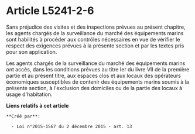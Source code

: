 # Article L5241-2-6

Sans préjudice des visites et des inspections prévues au présent chapitre, les agents chargés de la surveillance du marché
des équipements marins sont habilités à procéder aux contrôles nécessaires en vue de vérifier le respect des exigences
prévues à la présente section et par les textes pris pour son application. 

Les agents chargés de la surveillance du marché des équipements marins ont accès, dans les conditions prévues au titre Ier du
livre VII de la première partie et au présent titre, aux espaces clos et aux locaux des opérateurs économiques susceptibles
de contenir des équipements marins soumis à la présente section, à l'exclusion des domiciles ou de la partie des locaux à
usage d'habitation.

**Liens relatifs à cet article**

	**Créé par**:

	  - Loi n°2015-1567 du 2 décembre 2015 - art. 13
